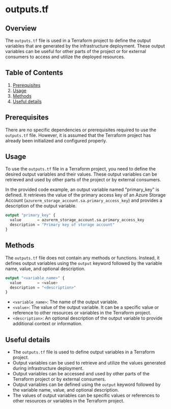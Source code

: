 # outputs.tf
## Overview
The `outputs.tf` file is used in a Terraform project to define the output variables that are generated by the infrastructure deployment. These output variables can be useful for other parts of the project or for external consumers to access and utilize the deployed resources.

## Table of Contents
1. [Prerequisites](#prerequisites)
2. [Usage](#usage)
3. [Methods](#methods)
4. [Useful details](#properties)

## Prerequisites
There are no specific dependencies or prerequisites required to use the `outputs.tf` file. However, it is assumed that the Terraform project has already been initialized and configured properly.

## Usage
To use the `outputs.tf` file in a Terraform project, you need to define the desired output variables and their values. These output variables can be retrieved and used by other parts of the project or by external consumers.

In the provided code example, an output variable named "primary_key" is defined. It retrieves the value of the primary access key of an Azure Storage Account (`azurerm_storage_account.sa.primary_access_key`) and provides a description of the output variable.

```terraform
output "primary_key" {
  value       = azurerm_storage_account.sa.primary_access_key
  description = "Primary key of storage account"
}
```

## Methods
The `outputs.tf` file does not contain any methods or functions. Instead, it defines output variables using the `output` keyword followed by the variable name, value, and optional description.

```terraform
output "<variable_name>" {
  value       = <value>
  description = "<description>"
}
```

- `<variable_name>`: The name of the output variable.
- `<value>`: The value of the output variable. It can be a specific value or reference to other resources or variables in the Terraform project.
- `<description>`: An optional description of the output variable to provide additional context or information.

## Useful details
- The `outputs.tf` file is used to define output variables in a Terraform project.
- Output variables can be used to retrieve and utilize the values generated during infrastructure deployment.
- Output variables can be accessed and used by other parts of the Terraform project or by external consumers.
- Output variables can be defined using the `output` keyword followed by the variable name, value, and optional description.
- The values of output variables can be specific values or references to other resources or variables in the Terraform project.